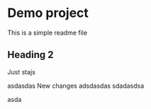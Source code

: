 # Demo project

This is a simple readme file


## Heading 2
Just stajs

asdasdas
New changes
adsdasdas
sdadasdsa

asda
